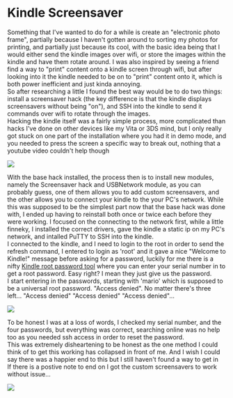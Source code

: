<h1>Kindle Screensaver</h1>
<p>Something that I've wanted to do for a while is create an "electronic photo frame", partially because I haven't gotten around to sorting my photos for printing, and partially just because its cool, with the basic idea being that I would either send the kindle images over wifi, or store the images within the kindle and have them rotate around. I was also inspired by seeing a friend find a way to "print" content onto a kindle screen through wifi, but after looking into it the kindle needed to be on to "print" content onto it, which is both power inefficient and just kinda annoying.<br>
So after researching a little I found the best way would be to do two things: install a screensaver hack (the key difference is that the kindle displays screensavers without being "on"), and SSH into the kindle to send it commands over wifi to rotate through the images.<br>
Hacking the kindle itself was a fairly simple process, more complicated than hacks I've done on other devices like my Vita or 3DS mind, but I only really got stuck on one part of the installation where you had it in demo mode, and you needed to press the screen a specific way to break out, nothing that a youtube video couldn't help though</p>
<img class="post-img" src="https://cdn.discordapp.com/attachments/420243169343701014/1125809411005366376/20230629_104556.jpg">
<p>With the base hack installed, the process then is to install new modules, namely the Screensaver hack and USBNetwork module, as you can probably guess, one of them allows you to add custom screensavers, and the other allows you to connect your kindle to the your PC's network. While this was supposed to be the simplest part now that the base hack was done with, I ended up having to reinstall both once or twice each before they were working. I focused on the connecting to the network first, while a little finneky, I installed the correct drivers, gave the kindle a static ip on my PC's network, and intalled PuTTY to SSH into the kindle.<br>
I connected to the kindle, and I need to login to the root in order to send the refresh command, I entered to login as 'root' and it gave a nice "Welcome to Kindle!" message before asking for a password, luckily for me there is a nifty <a href="https://www.sven.de/kindle/">Kindle root password tool</a> where you can enter your serial number in to get a root password. Easy right? I mean they just give us the password.<br>
I start entering in the passwords, starting with 'mario' which is supposed to be a universal root password. "Access denied". No matter there's three left... "Access denied" "Access denied" "Access denied"...</p>
<img class="post-img" src="https://cdn.discordapp.com/attachments/420243169343701014/1125812560034275338/image.png">
<p>To be honest I was at a loss of words, I checked my serial number, and the four passwords, but everything was correct, searching online was no help too as you needed ssh access in order to reset the password.<br>
This was extremely disheartening to be honest as the one method I could think of to get this working has collapsed in front of me. And I wish I could say there was a happier end to this but I still haven't found a way to get in<br>
If there is a postive note to end on I got the custom screensavers to work without issue...</p>
<img class="post-img" src="https://cdn.discordapp.com/attachments/420243169343701014/1125805435149111478/20230701_100044.jpg">
